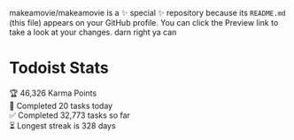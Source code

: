 makeamovie/makeamovie is a ✨ special ✨ repository because its `README.md` (this file) appears on your GitHub profile.
You can click the Preview link to take a look at your changes. darn right ya can

# Todoist Stats

<!-- TODO-IST:START -->
🏆  46,326 Karma Points           
🌸  Completed 20 tasks today           
✅  Completed 32,773 tasks so far           
⏳  Longest streak is 328 days
<!-- TODO-IST:END -->